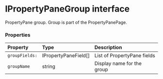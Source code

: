 # IPropertyPaneGroup interface

PropertyPane group. Group is part of the PropertyPanePage.



### Properties

| Property	   | Type	| Description|
|:-------------|:-------|:-----------|
|`groupFields:`      | IPropertyPaneField<any>[] | List of PropertyPane fields |
|`groupName`      | string | Display name for the group |




